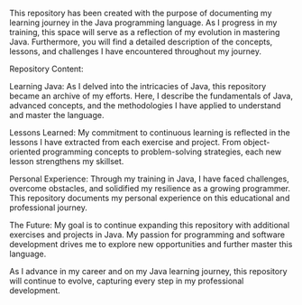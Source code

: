 This repository has been created with the purpose of documenting my learning journey in the Java programming language. As I progress in my training, this space will serve as a reflection of my evolution in mastering Java. Furthermore, you will find a detailed description of the concepts, lessons, and challenges I have encountered throughout my journey.

Repository Content:

Learning Java: As I delved into the intricacies of Java, this repository became an archive of my efforts. Here, I describe the fundamentals of Java, advanced concepts, and the methodologies I have applied to understand and master the language.

Lessons Learned: My commitment to continuous learning is reflected in the lessons I have extracted from each exercise and project. From object-oriented programming concepts to problem-solving strategies, each new lesson strengthens my skillset.

Personal Experience: Through my training in Java, I have faced challenges, overcome obstacles, and solidified my resilience as a growing programmer. This repository documents my personal experience on this educational and professional journey.

The Future: My goal is to continue expanding this repository with additional exercises and projects in Java. My passion for programming and software development drives me to explore new opportunities and further master this language.

As I advance in my career and on my Java learning journey, this repository will continue to evolve, capturing every step in my professional development.
